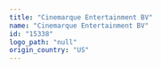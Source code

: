 ```yaml
---
title: "Cinemarque Entertainment BV"
name: "Cinemarque Entertainment BV"
id: "15338"
logo_path: "null"
origin_country: "US"
---
```

